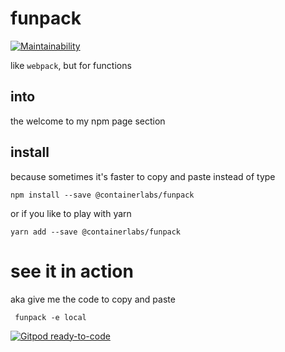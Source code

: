 # funpack

[![Maintainability](https://api.codeclimate.com/v1/badges/d0daac35b65f49c51068/maintainability)](https://codeclimate.com/github/container-labs/funpack/maintainability)

like `webpack`, but for functions


## into

the welcome to my npm page section

## install

because sometimes it's faster to copy and paste instead of type

```
npm install --save @containerlabs/funpack
```

or if you like to play with yarn

```
yarn add --save @containerlabs/funpack
```

# see it in action

aka give me the code to copy and paste

```
 funpack -e local
```

[![Gitpod ready-to-code](https://img.shields.io/badge/Gitpod-ready--to--code-blue?logo=gitpod)](https://gitpod.io/#https://github.com/container-labs/funpack)

